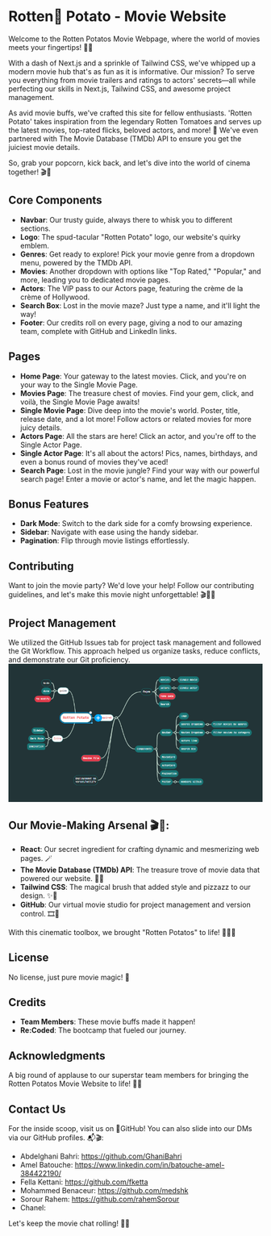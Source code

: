# Rotten🥔 Potato - Movie Website

Welcome to the Rotten Potatos Movie Webpage, where the world of movies meets your fingertips! 🍿🎥

With a dash of Next.js and a sprinkle of Tailwind CSS, we've whipped up a modern movie hub that's as fun as it is informative. Our mission? To serve you everything from movie trailers and ratings to actors' secrets—all while perfecting our skills in Next.js, Tailwind CSS, and awesome project management.

As avid movie buffs, we've crafted this site for fellow enthusiasts. 'Rotten Potato' takes inspiration from the legendary Rotten Tomatoes and serves up the latest movies, top-rated flicks, beloved actors, and more! 🌟 We've even partnered with The Movie Database (TMDb) API to ensure you get the juiciest movie details.

So, grab your popcorn, kick back, and let's dive into the world of cinema together! 🎬🥔

## Core Components

- **Navbar**: Our trusty guide, always there to whisk you to different sections.
- **Logo**: The spud-tacular "Rotten Potato" logo, our website's quirky emblem.
- **Genres**: Get ready to explore! Pick your movie genre from a dropdown menu, powered by the TMDb API.
- **Movies**: Another dropdown with options like "Top Rated," "Popular," and more, leading you to dedicated movie pages.
- **Actors**: The VIP pass to our Actors page, featuring the crème de la crème of Hollywood.
- **Search Box**: Lost in the movie maze? Just type a name, and it'll light the way!
- **Footer**: Our credits roll on every page, giving a nod to our amazing team, complete with GitHub and LinkedIn links.

## Pages

- **Home Page**: Your gateway to the latest movies. Click, and you're on your way to the Single Movie Page.
- **Movies Page**: The treasure chest of movies. Find your gem, click, and voilà, the Single Movie Page awaits!
- **Single Movie Page**: Dive deep into the movie's world. Poster, title, release date, and a lot more! Follow actors or related movies for more juicy details.
- **Actors Page**: All the stars are here! Click an actor, and you're off to the Single Actor Page.
- **Single Actor Page**: It's all about the actors! Pics, names, birthdays, and even a bonus round of movies they've aced!
- **Search Page**: Lost in the movie jungle? Find your way with our powerful search page! Enter a movie or actor's name, and let the magic happen.


## Bonus Features

- **Dark Mode**: Switch to the dark side for a comfy browsing experience.
- **Sidebar**: Navigate with ease using the handy sidebar.
- **Pagination**: Flip through movie listings effortlessly.

## Contributing

Want to join the movie party? We'd love your help! Follow our contributing guidelines, and let's make this movie night unforgettable! 🎬🥔✨

## Project Management

We utilized the GitHub Issues tab for project task management and followed the Git Workflow. This approach helped us organize tasks, reduce conflicts, and demonstrate our Git proficiency.
![GITHUB WorkFlow](https://github.com/202306-NEA-DZ-FEW/movie-project-rottenpotato/blob/readme/Github%20WorkFlow.PNG?raw=true)

## Our Movie-Making Arsenal 🎬🔧:

- **React**: Our secret ingredient for crafting dynamic and mesmerizing web pages. 🪄
- **The Movie Database (TMDb) API**: The treasure trove of movie data that powered our website. 🎥💎
- **Tailwind CSS**: The magical brush that added style and pizzazz to our design. ✨🎨
- **GitHub**: Our virtual movie studio for project management and version control. 🎞️🚀

With this cinematic toolbox, we brought "Rotten Potatos" to life! 🍿🥔✨

## License

No license, just pure movie magic! 🍿

## Credits

- **Team Members**: These movie buffs made it happen!
- **Re:Coded**: The bootcamp that fueled our journey.

## Acknowledgments

A big round of applause to our superstar team members for bringing the Rotten Potatos Movie Website to life! 🌟🎥

## Contact Us

For the inside scoop, visit us on 🌟GitHub! You can also slide into our DMs via our GitHub profiles. 📬🎬:

- Abdelghani Bahri: https://github.com/GhaniBahri
- Amel Batouche: https://www.linkedin.com/in/batouche-amel-384422190/
- Fella Kettani: https://github.com/fketta
- Mohammed Benaceur: https://github.com/medshk
- Sorour Rahem: https://github.com/rahemSorour
- Chanel: 

Let's keep the movie chat rolling! 🥔🎉
